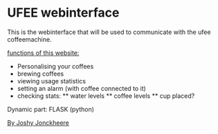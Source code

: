 # UFEE webinterface

This is the webinterface that will be used to communicate with the ufee coffeemachine.

<u>functions of this website:</u>
* Personalising your coffees
* brewing coffees
* viewing usage statistics
* setting an alarm (with coffee connected to it)
* checking stats:
** water levels
** coffee levels
** cup placed?

Dynamic part: FLASK (python)

<u>By Joshy Jonckheere</u>
